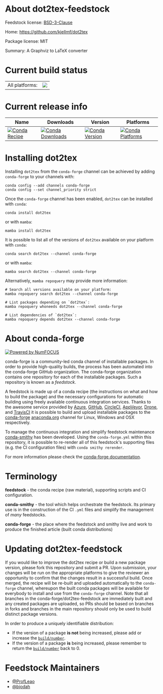 About dot2tex-feedstock
=======================

Feedstock license: [BSD-3-Clause](https://github.com/conda-forge/dot2tex-feedstock/blob/main/LICENSE.txt)

Home: https://github.com/kjellmf/dot2tex

Package license: MIT

Summary: A Graphviz to LaTeX converter

Current build status
====================


<table><tr><td>All platforms:</td>
    <td>
      <a href="https://dev.azure.com/conda-forge/feedstock-builds/_build/latest?definitionId=11399&branchName=main">
        <img src="https://dev.azure.com/conda-forge/feedstock-builds/_apis/build/status/dot2tex-feedstock?branchName=main">
      </a>
    </td>
  </tr>
</table>

Current release info
====================

| Name | Downloads | Version | Platforms |
| --- | --- | --- | --- |
| [![Conda Recipe](https://img.shields.io/badge/recipe-dot2tex-green.svg)](https://anaconda.org/conda-forge/dot2tex) | [![Conda Downloads](https://img.shields.io/conda/dn/conda-forge/dot2tex.svg)](https://anaconda.org/conda-forge/dot2tex) | [![Conda Version](https://img.shields.io/conda/vn/conda-forge/dot2tex.svg)](https://anaconda.org/conda-forge/dot2tex) | [![Conda Platforms](https://img.shields.io/conda/pn/conda-forge/dot2tex.svg)](https://anaconda.org/conda-forge/dot2tex) |

Installing dot2tex
==================

Installing `dot2tex` from the `conda-forge` channel can be achieved by adding `conda-forge` to your channels with:

```
conda config --add channels conda-forge
conda config --set channel_priority strict
```

Once the `conda-forge` channel has been enabled, `dot2tex` can be installed with `conda`:

```
conda install dot2tex
```

or with `mamba`:

```
mamba install dot2tex
```

It is possible to list all of the versions of `dot2tex` available on your platform with `conda`:

```
conda search dot2tex --channel conda-forge
```

or with `mamba`:

```
mamba search dot2tex --channel conda-forge
```

Alternatively, `mamba repoquery` may provide more information:

```
# Search all versions available on your platform:
mamba repoquery search dot2tex --channel conda-forge

# List packages depending on `dot2tex`:
mamba repoquery whoneeds dot2tex --channel conda-forge

# List dependencies of `dot2tex`:
mamba repoquery depends dot2tex --channel conda-forge
```


About conda-forge
=================

[![Powered by
NumFOCUS](https://img.shields.io/badge/powered%20by-NumFOCUS-orange.svg?style=flat&colorA=E1523D&colorB=007D8A)](https://numfocus.org)

conda-forge is a community-led conda channel of installable packages.
In order to provide high-quality builds, the process has been automated into the
conda-forge GitHub organization. The conda-forge organization contains one repository
for each of the installable packages. Such a repository is known as a *feedstock*.

A feedstock is made up of a conda recipe (the instructions on what and how to build
the package) and the necessary configurations for automatic building using freely
available continuous integration services. Thanks to the awesome service provided by
[Azure](https://azure.microsoft.com/en-us/services/devops/), [GitHub](https://github.com/),
[CircleCI](https://circleci.com/), [AppVeyor](https://www.appveyor.com/),
[Drone](https://cloud.drone.io/welcome), and [TravisCI](https://travis-ci.com/)
it is possible to build and upload installable packages to the
[conda-forge](https://anaconda.org/conda-forge) [anaconda.org](https://anaconda.org/)
channel for Linux, Windows and OSX respectively.

To manage the continuous integration and simplify feedstock maintenance
[conda-smithy](https://github.com/conda-forge/conda-smithy) has been developed.
Using the ``conda-forge.yml`` within this repository, it is possible to re-render all of
this feedstock's supporting files (e.g. the CI configuration files) with ``conda smithy rerender``.

For more information please check the [conda-forge documentation](https://conda-forge.org/docs/).

Terminology
===========

**feedstock** - the conda recipe (raw material), supporting scripts and CI configuration.

**conda-smithy** - the tool which helps orchestrate the feedstock.
                   Its primary use is in the construction of the CI ``.yml`` files
                   and simplify the management of *many* feedstocks.

**conda-forge** - the place where the feedstock and smithy live and work to
                  produce the finished article (built conda distributions)


Updating dot2tex-feedstock
==========================

If you would like to improve the dot2tex recipe or build a new
package version, please fork this repository and submit a PR. Upon submission,
your changes will be run on the appropriate platforms to give the reviewer an
opportunity to confirm that the changes result in a successful build. Once
merged, the recipe will be re-built and uploaded automatically to the
`conda-forge` channel, whereupon the built conda packages will be available for
everybody to install and use from the `conda-forge` channel.
Note that all branches in the conda-forge/dot2tex-feedstock are
immediately built and any created packages are uploaded, so PRs should be based
on branches in forks and branches in the main repository should only be used to
build distinct package versions.

In order to produce a uniquely identifiable distribution:
 * If the version of a package **is not** being increased, please add or increase
   the [``build/number``](https://docs.conda.io/projects/conda-build/en/latest/resources/define-metadata.html#build-number-and-string).
 * If the version of a package **is** being increased, please remember to return
   the [``build/number``](https://docs.conda.io/projects/conda-build/en/latest/resources/define-metadata.html#build-number-and-string)
   back to 0.

Feedstock Maintainers
=====================

* [@ProfLeao](https://github.com/ProfLeao/)
* [@bjodah](https://github.com/bjodah/)


